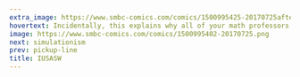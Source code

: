 ```yaml
---
extra_image: https://www.smbc-comics.com/comics/1500995425-20170725after.png
hovertext: Incidentally, this explains why all of your math professors wear socks and sandals.
image: https://www.smbc-comics.com/comics/1500995402-20170725.png
next: simulationism
prev: pickup-line
title: IUSASW
---
```

